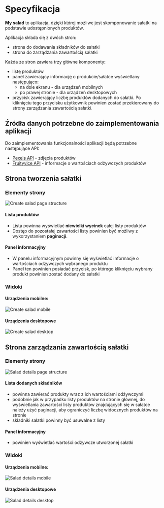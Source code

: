 # Specyfikacja

**My salad** to aplikacja, dzięki której możliwe jest skomponowanie sałatki na podstawie udostępnionych produktów.

Aplikacja składa się z dwóch stron:

- strona do dodawania składników do sałatki
- strona do zarządzania zawartością sałatki

Każda ze stron zawiera trzy główne komponenty:

- listę produktów
- panel zawierający informację o produkcie/sałatce wyświetlany następująco:
  - na dole ekranu - dla urządzeń mobilnych
  - po prawej stronie - dla urządzeń desktopowych
- przycisk zawierający liczbę produktów dodanych do sałatki. Po kliknięciu tego przycisku użytkownik powinien zostać przekierowany do strony zarządzania zawartością sałatki.

## Źródła danych potrzebne do zaimplementowania aplikacji

Do zaimplementowania funkcjonalności aplikacji będą potrzebne następujące API:

- [Pexels API](https://www.pexels.com/api/documentation/) - zdjęcia produktów
- [Fruityvice API](https://www.fruityvice.com) - informacje o wartościach odżywczych produktów

## Strona tworzenia sałatki

### Elementy strony

![Create salad page structure](/images/create_salad_page_structure.png)

#### Lista produktów

- Lista powinna wyświetlać **niewielki wycinek** całej listy produktów
- Dostęp do pozostałej zawartości listy powinien być możliwy z wykorzystaniem **paginacji**.

#### Panel informacyjny

- W panelu informacyjnym powinny się wyświetlać informacje o wartościach odżywczych wybranego produktu
- Panel ten powinien posiadać przycisk, po którego kliknięciu wybrany produkt powinien zostać dodany do sałatki

### Widoki

#### Urządzenia mobilne:

![Create salad mobile](/images/create_salad_mobile.png)

#### Urządzenia desktopowe

![Create salad desktop](/images/create_salad_desktop.png)

## Strona zarządzania zawartością sałatki

### Elementy strony

![Salad details page structure](/images/salad_details_page_structure.png)

#### Lista dodanych składników

- powinna zawierać produkty wraz z ich wartościami odżywczymi
- podobnie jak w przypadku listy produktów na stronie głównej, do wyświetlania zawartości listy produktów znajdujących się w sałatce należy użyć paginacji, aby ograniczyć liczbę widocznych produktów na stronie
- składniki sałatki powinny być usuwalne z listy

#### Panel informacyjny

- powinien wyświetlać wartości odżywcze utworzonej sałatki

### Widoki

#### Urządzenia mobilne:

![Salad details mobile](/images/salad_details_mobile.png)

#### Urządzenia desktopowe

![Salad details desktop](/images/salad_details_desktop.png)
